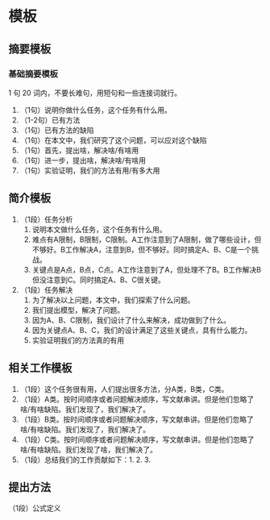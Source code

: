 # 模板

## 摘要模板

### 基础摘要模板

1 句 20 词内，不要长难句，用短句和一些连接词就行。

1. （1句）说明你做什么任务，这个任务有什么用。
2. （1-2句）已有方法
3. （1句）已有方法的缺陷
4. （1句）在本文中，我们研究了这个问题，可以应对这个缺陷
5. （1句）首先，提出啥，解决啥/有啥用
6. （1句）进一步，提出啥，解决啥/有啥用
7. （1句）实验证明，我们的方法有用/有多大用


## 简介模板

1. （1段）任务分析
   1. 说明本文做什么任务，这个任务有什么用。
   2. 难点有A限制，B限制，C限制。A工作注意到了A限制，做了哪些设计，但不够好。B工作解决A，注意到B，但不够好。同时搞定A、B、C是一个挑战。
   3. 关键点是A点，B点，C点。A工作注意到了A，但处理不了B。B工作解决B但没注意到C。同时搞定A、B、C很关键。
2. （1段）任务解决
   1. 为了解决以上问题，本文中，我们探索了什么问题。
   2. 我们提出模型，解决了问题。
   3. 因为A、B、C限制，我们设计了什么来解决，成功做到了什么。
   4. 因为关键点A、B、C，我们的设计满足了这些关键点，具有什么能力。
   5. 实验证明我们的方法真的有用

## 相关工作模板

1. （1段）这个任务很有用，人们提出很多方法，分A类，B类，C类。
2. （1段）A类。按时间顺序或者问题解决顺序，写文献串讲。但是他们忽略了啥/有啥缺陷。我们发现了，我们解决了。
3. （1段）B类。按时间顺序或者问题解决顺序，写文献串讲。但是他们忽略了啥/有啥缺陷。我们发现了，我们解决了。
4. （1段）C类。按时间顺序或者问题解决顺序，写文献串讲。但是他们忽略了啥/有啥缺陷。我们发现了啥，我们解决了。
5. （1段）总结我们的工作贡献如下：1. 2. 3.

## 提出方法

（1段）公式定义
